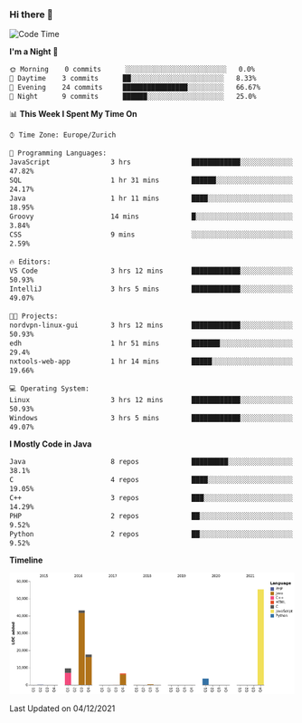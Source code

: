 ### Hi there 👋

<!--START_SECTION:waka-->
![Code Time](http://img.shields.io/badge/Code%20Time-3%2C269%20hrs%2028%20mins-blue)

**I'm a Night 🦉** 

```text
🌞 Morning    0 commits      ░░░░░░░░░░░░░░░░░░░░░░░░░   0.0% 
🌆 Daytime    3 commits      ██░░░░░░░░░░░░░░░░░░░░░░░   8.33% 
🌃 Evening    24 commits     ████████████████░░░░░░░░░   66.67% 
🌙 Night      9 commits      ██████░░░░░░░░░░░░░░░░░░░   25.0%

```


📊 **This Week I Spent My Time On** 

```text
⌚︎ Time Zone: Europe/Zurich

💬 Programming Languages: 
JavaScript               3 hrs               ████████████░░░░░░░░░░░░░   47.82% 
SQL                      1 hr 31 mins        ██████░░░░░░░░░░░░░░░░░░░   24.17% 
Java                     1 hr 11 mins        ████░░░░░░░░░░░░░░░░░░░░░   18.95% 
Groovy                   14 mins             █░░░░░░░░░░░░░░░░░░░░░░░░   3.84% 
CSS                      9 mins              ░░░░░░░░░░░░░░░░░░░░░░░░░   2.59%

🔥 Editors: 
VS Code                  3 hrs 12 mins       ████████████░░░░░░░░░░░░░   50.93% 
IntelliJ                 3 hrs 5 mins        ████████████░░░░░░░░░░░░░   49.07%

🐱‍💻 Projects: 
nordvpn-linux-gui        3 hrs 12 mins       ████████████░░░░░░░░░░░░░   50.93% 
edh                      1 hr 51 mins        ███████░░░░░░░░░░░░░░░░░░   29.4% 
nxtools-web-app          1 hr 14 mins        █████░░░░░░░░░░░░░░░░░░░░   19.66%

💻 Operating System: 
Linux                    3 hrs 12 mins       ████████████░░░░░░░░░░░░░   50.93% 
Windows                  3 hrs 5 mins        ████████████░░░░░░░░░░░░░   49.07%

```

**I Mostly Code in Java** 

```text
Java                     8 repos             █████████░░░░░░░░░░░░░░░░   38.1% 
C                        4 repos             ████░░░░░░░░░░░░░░░░░░░░░   19.05% 
C++                      3 repos             ███░░░░░░░░░░░░░░░░░░░░░░   14.29% 
PHP                      2 repos             ██░░░░░░░░░░░░░░░░░░░░░░░   9.52% 
Python                   2 repos             ██░░░░░░░░░░░░░░░░░░░░░░░   9.52%

```


**Timeline**

![Chart not found](https://raw.githubusercontent.com/JimR21/JimR21/master/charts/bar_graph.png) 


 Last Updated on 04/12/2021
<!--END_SECTION:waka-->

<!--
**JimR21/JimR21** is a ✨ _special_ ✨ repository because its `README.md` (this file) appears on your GitHub profile.

Here are some ideas to get you started:

- 🔭 I’m currently working on ...
- 🌱 I’m currently learning ...
- 👯 I’m looking to collaborate on ...
- 🤔 I’m looking for help with ...
- 💬 Ask me about ...
- 📫 How to reach me: ...
- 😄 Pronouns: ...
- ⚡ Fun fact: ...
-->
